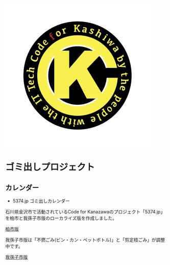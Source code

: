 ![C4K_Logo](img/cfk-logo.png)
# ゴミ出しプロジェクト

## カレンダー
 - 5374.jp ゴミ出しカレンダー
 
  石川県金沢市で活動されているCode for Kanazawaのプロジェクト「5374.jp」を柏市と我孫子市版のローカライズ版を作成しました。
  
  <a href="https://code4ka.github.io/5374.ksw/">柏市版</a>
  
  我孫子市版は「不燃ごみ(ビン・カン・ペットボトル)」と「剪定枝ごみ」が調整中です。
  
  <a href="https://code4ka.github.io/5374/">我孫子市版</a>